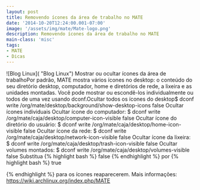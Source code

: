 ```yaml
---
layout: post
title: Removendo ícones da área de trabalho no MATE
date: '2014-10-20T12:24:00.001-07:00'
image: '/assets/img/mate/Mate-logo.png'
description: Removendo ícones da área de trabalho no MATE
main-class: 'misc'
tags:
- MATE
- Dicas
---
```

![Blog Linux]( "Blog Linux")
Mostrar ou ocultar ícones da área de trabalhoPor padrão, MATE mostra vários ícones no desktop: o conteúdo do seu diretório desktop, computador, home e diretórios de rede, a lixeira e as unidades montadas. Você pode mostrar ou escondê-los individualmente ou todos de uma vez usando dconf.Ocultar todos os ícones do desktop$ dconf write /org/mate/desktop/background/show-desktop-icons false 
Ocultar ícones individuais
Ocultar ícone do computador: 
$ dconf write /org/mate/caja/desktop/computer-icon-visible false 
Ocultar ícone do diretório do usuário: 
$ dconf write /org/mate/caja/desktop/home-icon-visible false 
Ocultar ícone da rede: 
$ dconf write /org/mate/caja/desktop/network-icon-visible false 
Ocultar ícone da lixeira: 
$ dconf write /org/mate/caja/desktop/trash-icon-visible false 
Ocultar volumes montados:
$ dconf write /org/mate/caja/desktop/volumes-visible false 
Substitua 
{% highlight bash %}
false
{% endhighlight %} 
por
 {% highlight bash %}
 true
 
{% endhighlight %} 
 para os ícones reaparecerem. 
Mais informações: https://wiki.archlinux.org/index.php/MATE
